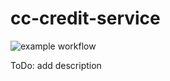 # cc-credit-service
![example workflow](https://github.com/tibron/cc-credit-service/actions/workflows/maven.yml/badge.svg)

ToDo: add description
